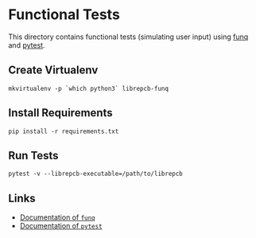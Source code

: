 # Functional Tests

This directory contains functional tests (simulating user input) using
[funq](https://github.com/parkouss/funq) and [pytest](https://docs.pytest.org).

## Create Virtualenv

    mkvirtualenv -p `which python3` librepcb-funq

## Install Requirements

    pip install -r requirements.txt

## Run Tests

    pytest -v --librepcb-executable=/path/to/librepcb

## Links

- [Documentation of `funq`](http://funq.readthedocs.io/en/latest/)
- [Documentation of `pytest`](https://docs.pytest.org/en/latest/contents.html)
